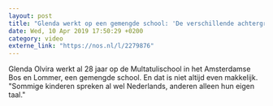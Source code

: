 ```yaml
---
layout: post
title: "Glenda werkt op een gemengde school: 'De verschillende achtergronden maken het zo moeilijk'"
date: Wed, 10 Apr 2019 17:50:29 +0200
category: video
externe_link: "https://nos.nl/l/2279876"
---
```


Glenda Olvira werkt al 28 jaar op de Multatulischool in het Amsterdamse Bos en Lommer, een gemengde school. En dat is niet altijd even makkelijk. "Sommige kinderen spreken al wel Nederlands, anderen alleen hun eigen taal."
